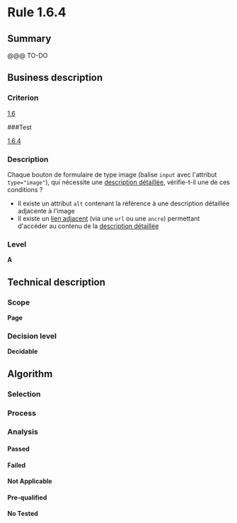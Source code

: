 # Rule 1.6.4

## Summary

@@@ TO-DO

## Business description

### Criterion

[1.6](http://references.modernisation.gouv.fr/referentiel-technique-0#crit-1-6)

###Test

[1.6.4](http://references.modernisation.gouv.fr/referentiel-technique-0#test-1-6-4)

### Description

Chaque bouton de formulaire de type image (balise `input` avec l'attribut `type="image"`), qui n&eacute;cessite une <a href="http://references.modernisation.gouv.fr/referentiel-technique-0#mDescDetaillee">description d&eacute;taill&eacute;e</a>, v&eacute;rifie-t-il une de ces conditions ? 
 
 * Il existe un attribut `alt` contenant la r&eacute;f&eacute;rence &agrave; une description d&eacute;taill&eacute;e adjacente &agrave; l'image 
 *  Il existe un <a href="http://references.modernisation.gouv.fr/referentiel-technique-0#mLienAdj">lien adjacent</a> (via une `url` ou une `ancre`) permettant d'acc&eacute;der au contenu de la <a href="http://references.modernisation.gouv.fr/referentiel-technique-0#mDescDetaillee">description d&eacute;taill&eacute;e</a> 


### Level

**A**

## Technical description

### Scope

**Page**

### Decision level

**Decidable**

## Algorithm

### Selection

### Process

### Analysis

#### Passed

#### Failed

#### Not Applicable

#### Pre-qualified

#### No Tested 






